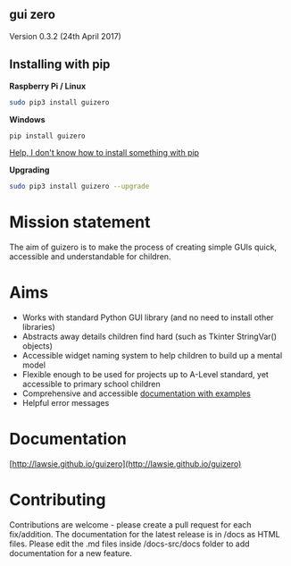 ## gui zero

Version 0.3.2 (24th April 2017)

## Installing with pip

**Raspberry Pi / Linux**
```bash
sudo pip3 install guizero
```

**Windows**
```bash
pip install guizero
```
[Help, I don't know how to install something with pip](http://catcatcode.com/blog/installing-python-packages-with-pip/)

**Upgrading**
```bash
sudo pip3 install guizero --upgrade
```

# Mission statement
The aim of guizero is to make the process of creating simple GUIs quick, accessible and understandable for children.

# Aims
* Works with standard Python GUI library (and no need to install other libraries)
* Abstracts away details children find hard (such as Tkinter StringVar() objects)
* Accessible widget naming system to help children to build up a mental model
* Flexible enough to be used for projects up to A-Level standard, yet accessible to primary school children
* Comprehensive and accessible [documentation with examples](http://lawsie.github.io/guizero)
* Helpful error messages

# Documentation

[http://lawsie.github.io/guizero](http://lawsie.github.io/guizero)

# Contributing

Contributions are welcome - please create a pull request for each fix/addition. The documentation for the latest release is in /docs as HTML files. Please edit the .md files inside /docs-src/docs folder to add documentation for a new feature.

